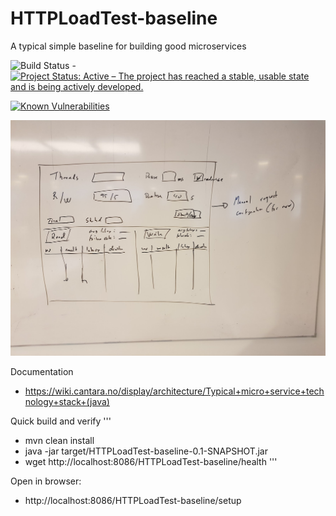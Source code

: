 # HTTPLoadTest-baseline

A typical simple baseline for building good microservices


![Build Status](https://jenkins.capraconsulting.no/buildStatus/icon?job=Cantara-HTTPLoadTest-baseline) - [![Project Status: Active – The project has reached a stable, usable state and is being actively developed.](http://www.repostatus.org/badges/latest/active.svg)](http://www.repostatus.org/#active) 

[![Known Vulnerabilities](https://snyk.io/test/github/Cantara/HTTPLoadTest-baseline/badge.svg)](https://snyk.io/test/github/Cantara/HTTPLoadTest-baseline)


![Ugly UI whiteboard mockup](https://raw.githubusercontent.com/Cantara/HTTPLoadTest-Baseline/master/whiteboard-UI-config-mockup.jpg)

Documentation
* https://wiki.cantara.no/display/architecture/Typical+micro+service+technology+stack+(java)


Quick build and verify
'''
* mvn clean install
* java -jar target/HTTPLoadTest-baseline-0.1-SNAPSHOT.jar
* wget http://localhost:8086/HTTPLoadTest-baseline/health
'''

Open in browser:  
* http://localhost:8086/HTTPLoadTest-baseline/setup
